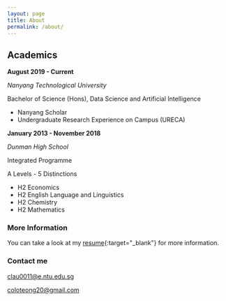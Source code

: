 ```yaml
---
layout: page
title: About
permalink: /about/
---
```


## Academics ##


 **August 2019 - Current**

_Nanyang Technological University_

 Bachelor of Science (Hons), Data Science and Artificial Intelligence 
* Nanyang Scholar
* Undergraduate Research Experience on Campus (URECA)


**January 2013 - November 2018**

_Dunman High School_

Integrated Programme 

A Levels - 5 Distinctions
* H2 Economics
* H2 English Language and Linguistics
* H2 Chemistry
* H2 Mathematics


### More Information

You can take a look at my [resume](https://raw.githubusercontent.com/coloteong/coloteong.github.io/master/static/resume.pdf){:target="_blank"} for more information.


### Contact me

[clau0011@e.ntu.edu.sg](mailto:clau0011@e.ntu.edu.sg)

[coloteong20@gmail.com](mailto:coloteong20@gmail.com)